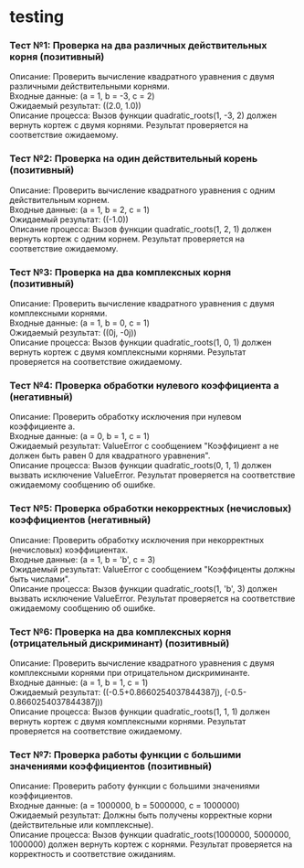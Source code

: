 # testing

### Тест №1: Проверка на два различных действительных корня (позитивный)

Описание: Проверить вычисление квадратного уравнения с двумя различными действительными корнями.  
Входные данные: (a = 1, b = -3, c = 2)  
Ожидаемый результат: ((2.0, 1.0))  
Описание процесса: Вызов функции quadratic_roots(1, -3, 2) должен вернуть кортеж с двумя корнями. Результат проверяется на соответствие ожидаемому.

### Тест №2: Проверка на один действительный корень (позитивный)

Описание: Проверить вычисление квадратного уравнения с одним действительным корнем.  
Входные данные: (a = 1, b = 2, c = 1)  
Ожидаемый результат: ((-1.0))  
Описание процесса: Вызов функции quadratic_roots(1, 2, 1) должен вернуть кортеж с одним корнем. Результат проверяется на соответствие ожидаемому.

### Тест №3: Проверка на два комплексных корня (позитивный)

Описание: Проверить вычисление квадратного уравнения с двумя комплексными корнями.  
Входные данные: (a = 1, b = 0, c = 1)  
Ожидаемый результат: ((0j, -0j))  
Описание процесса: Вызов функции quadratic_roots(1, 0, 1) должен вернуть кортеж с двумя комплексными корнями. Результат проверяется на соответствие ожидаемому.

### Тест №4: Проверка обработки нулевого коэффициента a (негативный)

Описание: Проверить обработку исключения при нулевом коэффициенте a.  
Входные данные: (a = 0, b = 1, c = 1)  
Ожидаемый результат: ValueError с сообщением "Коэффициент a не должен быть равен 0 для квадратного уравнения".  
Описание процесса: Вызов функции quadratic_roots(0, 1, 1) должен вызвать исключение ValueError. Результат проверяется на соответствие ожидаемому сообщению об ошибке.

### Тест №5: Проверка обработки некорректных (нечисловых) коэффициентов (негативный)

Описание: Проверить обработку исключения при некорректных (нечисловых) коэффициентах.  
Входные данные: (a = 1, b = 'b', c = 3)  
Ожидаемый результат: ValueError с сообщением "Коэффиценты должны быть числами".  
Описание процесса: Вызов функции quadratic_roots(1, 'b', 3) должен вызвать исключение ValueError. Результат проверяется на соответствие ожидаемому сообщению об ошибке.

### Тест №6: Проверка на два комплексных корня (отрицательный дискриминант) (позитивный)

Описание: Проверить вычисление квадратного уравнения с двумя комплексными корнями при отрицательном дискриминанте.  
Входные данные: (a = 1, b = 1, c = 1)  
Ожидаемый результат: ((-0.5+0.8660254037844387j), (-0.5-0.8660254037844387j))  
Описание процесса: Вызов функции quadratic_roots(1, 1, 1) должен вернуть кортеж с двумя комплексными корнями. Результат проверяется на соответствие ожидаемому.

### Тест №7: Проверка работы функции с большими значениями коэффициентов (позитивный)

Описание: Проверить работу функции с большими значениями коэффициентов.  
Входные данные: (a = 1000000, b = 5000000, c = 1000000)  
Ожидаемый результат: Должны быть получены корректные корни (действительные или комплексные).  
Описание процесса: Вызов функции quadratic_roots(1000000, 5000000, 1000000) должен вернуть кортеж с корнями. Результат проверяется на корректность и соответствие ожиданиям.

